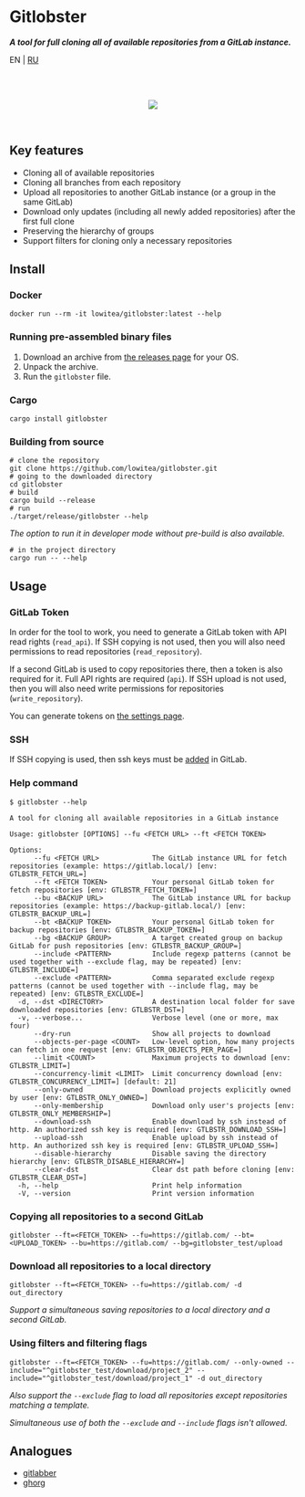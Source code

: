 # Gitlobster

**_A tool for full cloning all of available repositories from a GitLab instance._**

EN | [RU](README.RU.md)

<br>
<br>

<p align="center"><img src="https://github.com/lowitea/gitlobster/raw/master/logo.png"></p>

<br>

## Key features

- Cloning all of available repositories
- Cloning all branches from each repository
- Upload all repositories to another GitLab instance (or a group in the same GitLab)
- Download only updates (including all newly added repositories) after the first full clone
- Preserving the hierarchy of groups
- Support filters for cloning only a necessary repositories

## Install

### Docker

```shell
docker run --rm -it lowitea/gitlobster:latest --help
```

### Running pre-assembled binary files

1. Download an archive from [the releases page](https://github.com/lowitea/gitlobster/releases) for your OS.
2. Unpack the archive.
3. Run the `gitlobster` file.

### Cargo

```shell
cargo install gitlobster
```

### Building from source

```shell
# clone the repository
git clone https://github.com/lowitea/gitlobster.git
# going to the downloaded directory
cd gitlobster
# build
cargo build --release
# run
./target/release/gitlobster --help
```

_The option to run it in developer mode without pre-build is also available._

```shell
# in the project directory
cargo run -- --help
```

## Usage

### GitLab Token

In order for the tool to work, you need to generate a GitLab token with API read rights (`read_api`). If SSH copying is not used, then you will also need permissions to read repositories (`read_repository`).

If a second GitLab is used to copy repositories there, then a token is also required for it. Full API rights are required (`api`). If SSH upload is not used, then you will also need write permissions for repositories (`write_repository`).

You can generate tokens on [the settings page](https://github.com/-/profile/personal_access_tokens).

### SSH

If SSH copying is used, then ssh keys must be [added](https://gitlab.com/-/profile/keys ) in GitLab.

### Help command

```text
$ gitlobster --help

A tool for cloning all available repositories in a GitLab instance

Usage: gitlobster [OPTIONS] --fu <FETCH URL> --ft <FETCH TOKEN>

Options:
      --fu <FETCH URL>             The GitLab instance URL for fetch repositories (example: https://gitlab.local/) [env: GTLBSTR_FETCH_URL=]
      --ft <FETCH TOKEN>           Your personal GitLab token for fetch repositories [env: GTLBSTR_FETCH_TOKEN=]
      --bu <BACKUP URL>            The GitLab instance URL for backup repositories (example: https://backup-gitlab.local/) [env: GTLBSTR_BACKUP_URL=]
      --bt <BACKUP TOKEN>          Your personal GitLab token for backup repositories [env: GTLBSTR_BACKUP_TOKEN=]
      --bg <BACKUP GROUP>          A target created group on backup GitLab for push repositories [env: GTLBSTR_BACKUP_GROUP=]
      --include <PATTERN>          Include regexp patterns (cannot be used together with --exclude flag, may be repeated) [env: GTLBSTR_INCLUDE=]
      --exclude <PATTERN>          Comma separated exclude regexp patterns (cannot be used together with --include flag, may be repeated) [env: GTLBSTR_EXCLUDE=]
  -d, --dst <DIRECTORY>            A destination local folder for save downloaded repositories [env: GTLBSTR_DST=]
  -v, --verbose...                 Verbose level (one or more, max four)
      --dry-run                    Show all projects to download
      --objects-per-page <COUNT>   Low-level option, how many projects can fetch in one request [env: GTLBSTR_OBJECTS_PER_PAGE=]
      --limit <COUNT>              Maximum projects to download [env: GTLBSTR_LIMIT=]
      --concurrency-limit <LIMIT>  Limit concurrency download [env: GTLBSTR_CONCURRENCY_LIMIT=] [default: 21]
      --only-owned                 Download projects explicitly owned by user [env: GTLBSTR_ONLY_OWNED=]
      --only-membership            Download only user's projects [env: GTLBSTR_ONLY_MEMBERSHIP=]
      --download-ssh               Enable download by ssh instead of http. An authorized ssh key is required [env: GTLBSTR_DOWNLOAD_SSH=]
      --upload-ssh                 Enable upload by ssh instead of http. An authorized ssh key is required [env: GTLBSTR_UPLOAD_SSH=]
      --disable-hierarchy          Disable saving the directory hierarchy [env: GTLBSTR_DISABLE_HIERARCHY=]
      --clear-dst                  Clear dst path before cloning [env: GTLBSTR_CLEAR_DST=]
  -h, --help                       Print help information
  -V, --version                    Print version information
```

### Copying all repositories to a second GitLab

```shell
gitlobster --ft=<FETCH_TOKEN> --fu=https://gitlab.com/ --bt=<UPLOAD_TOKEN> --bu=https://gitlab.com/ --bg=gitlobster_test/upload
```

### Download all repositories to a local directory

```shell
gitlobster --ft=<FETCH_TOKEN> --fu=https://gitlab.com/ -d out_directory
```

_Support a simultaneous saving repositories to a local directory and a second GitLab._

### Using filters and filtering flags

```shell
gitlobster --ft=<FETCH_TOKEN> --fu=https://gitlab.com/ --only-owned --include="^gitlobster_test/download/project_2" --include="^gitlobster_test/download/project_1" -d out_directory
```

_Also support the `--exclude` flag to load all repositories except repositories matching a template._

_Simultaneous use of both the `--exclude` and `--include` flags isn't allowed._

## Analogues

- [gitlabber](https://github.com/ezbz/gitlabber)
- [ghorg](https://github.com/gabrie30/ghorg)
